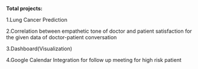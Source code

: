 **Total projects:**

1.Lung Cancer Prediction

2.Correlation between empathetic tone of doctor and patient satisfaction for the given data of doctor-patient conversation

3.Dashboard(Visualization)

4.Google Calendar Integration for follow up meeting for high risk patient
